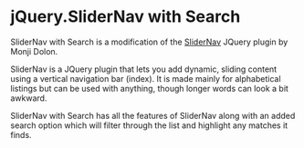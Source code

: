 jQuery.SliderNav with Search
============================

SliderNav with Search is a modification of the [SliderNav](http://devgrow.com/slidernav/) JQuery plugin by Monji Dolon.

SliderNav is a JQuery plugin that lets you add dynamic, sliding content using a vertical navigation bar (index).
It is made mainly for alphabetical listings but can be used with anything, though longer words can look a bit awkward.

SliderNav with Search has all the features of SliderNav along with an added search option which will filter through the
list and highlight any matches it finds.
